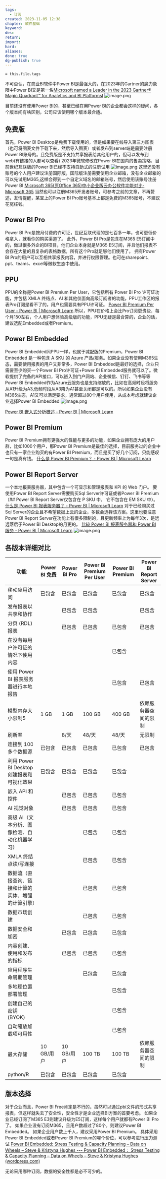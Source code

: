 ```yaml
---
tags:
  - 订阅
created: 2023-11-05 12:38
chapter: 软件基础
keyword: 
des: 
return: 
import: 
hard: 
aliases: 
done: true
dg-publish: true
---
```



```
= this.file.tags
```


不可否认，在商业BI软件中Power BI是最强大的，在2023年的Gartner的魔力象限中Power BI又是第一名[Microsoft named a Leader in the 2023 Gartner® Magic Quadrant™ for Analytics and BI PlatformsI](https://powerbi.microsoft.com/zh-cn/blog/microsoft-named-a-leader-in-the-2023-gartner-magic-quadrant-for-analytics-and-bi-platforms/)
![image.png](https://s2.loli.net/2023/05/21/FxvZehCLQolAYpj.png)

目前还没有使用Power BI的，甚至已经在用Power BI的企业都会这样的疑问，各个版本间有啥区别，公司应该使用哪个版本最合适。
## 免费版
首先，Power BI Desktop是免费下载使用的，但是如果要在线导入第三方图表（也可将图表文件下载下来，然后导入图表）或者发布到server端是需要注册Power BI账号的。且免费版是不支持共享报表给其他用户的，但可以发布到web(有链接的人都可以查看)
2023年微软修改在Power BI在国内的售卖策略，目前世纪互联版的Power BI已经不支持自助式的注册试用
![image.png](https://s2.loli.net/2023/05/21/XgFdVlKfpJbBSjC.png)
这里还没有账号的个人用户建议注册国际版，国际版注册需要使用企业邮箱，没有企业邮箱的可以先试用M365,这样会得到一个自定义域名的邮箱账号，然后使用该账号注册Power BI
[Microsoft 365(原Office 365)中小企业版云办公软件功能对比-Microsoft 365](https://www.microsoft.com/zh-cn/microsoft-365/business/compare-all-microsoft-365-business-products?&activetab=tab:primaryr2)
当然也可以注册M365开发者账号，可参考之前的文章，不再赘述，友情提醒，某宝上的Power BI Pro账号基本上都是免费的M365账号，不建议花冤枉钱。
## Power BI Pro
Power BI Pro是按月付费的许可证，世纪互联代理的是七百多一年，也可更低价格拿入，就看你的购买渠道了。
此外，Power BI Pro是包含在M365 E5订阅中的，做过很多外企的BI项目，他们企业本身就是M365 E5订阅，并且他们报表不会存在大量的且复杂的表格数据，所有这个Pro就足够他们使用了。
拥有Power BI Pro的用户可以互相共享报表内容，并进行权限管理。也可在sharepoint、ppt、teams、excel等微软生态中使用。

## PPU
PPU的全称是Power BI Premium Per User，它包括所有 Power BI Pro 许可证功能，并包括 XMLA 终结点、AI 和其他仅面向高级订阅者的功能，PPU工作区的报表Pro订阅是看不了的，用户也需要具有PPU许可证。
[Power BI Premium Per User - Power BI | Microsoft Learn](https://learn.microsoft.com/zh-cn/power-bi/enterprise/service-premium-per-user-faq)
所以，PPU在价格上会比Pro订阅更贵些，每个月150左右，个人用户想体验高级版的功能，PPU无疑是最合算的，企业的话，建议选配Embedded或者Premium。
## Power BI Embedded
Power BI Embedded同PPU一样，也属于减配版的Premium，Power BI Embedded 是一种包含 A SKU 的 Azure 产品/服务。如果企业没有使用M365生态，需要使用报表的用户又非常多，Power BI Embedded是最好的选择，企业只需要至少购买一个Power BI Pro许可证+Power BI Embedded服务就可以了。微软提供了完备的API接口，可以嵌入到门户网站、企业微信、钉钉、飞书等等
Power BI Embedded作为Azure云服务也是支持缩放的，比如在高频时段将服务从A1升级为A3,低频时段从A3降为A1甚至关闭都是可以的。所以如果企业没有M365生态，A1又可以满足要求，通常超过80个用户使用，从成本考虑就建议企业选择Power BI Embedded
![image.png](https://s2.loli.net/2023/05/21/A14fUqnLzG8YQOd.png)

[Power BI 嵌入式分析概述 - Power BI | Microsoft Learn](https://learn.microsoft.com/zh-cn/power-bi/developer/embedded/embedded-analytics-power-bi)

## Power BI Premium
Power BI Premium拥有更强大的性能与更多的功能，如果企业拥有庞大的用户群，比如1000个用户，那Power BI Premium是最佳的选择，目前服务过的企业中也只有一家企业购买的有Power BI Premium，而且是买了好几个订阅，只能感叹一句是真有钱。
[什么是 Power BI Premium？ - Power BI | Microsoft Learn](https://learn.microsoft.com/zh-cn/power-bi/enterprise/service-premium-what-is)

## Power BI Report Server
一个本地报表服务器，其中包含一个可显示和管理报表和 KPI 的 Web 门户。 要使用Power BI Report Server需要购买Sql Server许可证或者Power BI Premium（## Power BI Report Server仅包含在 P SKU 中。 它不包含在 EM SKU 中）。
[什么是 Power BI 报表服务器？ - Power BI | Microsoft Learn](https://learn.microsoft.com/zh-cn/power-bi/report-server/get-started)
对于已经购买过Sql Server的企业且不希望数据上云的企业，多数会选择该方案。这里也要注意Power BI Report Server在功能上有很多限制的，且更新频率上为每年3次，是远远落后于Power BI Desktop的月更的。
[比较 Power BI 报表服务器和 Power BI 服务 - Power BI | Microsoft Learn](https://learn.microsoft.com/zh-cn/power-bi/report-server/compare-report-server-service)
![image.png](https://s2.loli.net/2023/05/21/6Kkmeh5TVf1bSys.png)

## 各版本详细对比
| 功能                                                 | Power BI 免费 | Power BI  Pro | Power BI  Premium Per User | Power BI  Premium | Power BI Report  Server |
| ---------------------------------------------------- | ------------- | ------------- | -------------------------- | ----------------- | ----------------------- |
| 移动应用访问                                         | 已包含        | 已包含        | 已包含                     | 已包含            | 已包含                  |
| 发布报表以共享和协作                                 |               | 已包含        | 已包含                     |                   | 已包含                  |
| 分页 (RDL) 报表                                      |               | 已包含        | 已包含                     | 已包含            | 已包含                  |
| 在没有每用户许可证的情况下使用内容                   |               |               |                            | 已包含            |                         |
| 使用 Power BI 报表服务器进行本地报告                 |               |               |                            | 已包含            | 已包含                  |
| 模型内存大小限制5                                    | 1 GB          | 1  GB         | 100  GB                    | 400  GB           | 依赖服务器空间的限制    |
| 刷新率                                               |               | 8/天          | 48/天                      | 48/天             | 无限制                  |
| 连接到 100 多个数据源                                | 已包含        | 已包含        | 已包含                     | 已包含            | 已包含                  |
| 利用 Power BI Desktop 创建报表和可视化效果           | 已包含        | 已包含        | 已包含                     | 已包含            |                         |
| 嵌入 API 和控件                                      |               | 已包含        | 已包含                     | 已包含            |                         |
| AI 视觉对象                                          |               | 已包含        | 已包含                     | 已包含            |                         |
| 高级 AI（文本分析、图像检测、自动化机器学习）        |               |               | 已包含                     | 已包含            |                         |
| XMLA 终结点读/写连接                                 |               |               | 已包含                     | 已包含            |                         |
| 数据流（直接查询、链接和计算的实体、增强的计算引擎） |               |               | 已包含                     | 已包含            |                         |
| 数据市场创建                                         |               |               | 已包含                     | 已包含            |                         |
| 数据安全和加密                                       |               | 已包含        | 已包含                     | 已包含            |                         |
| 内容创建、使用和发布的指标                           |               | 已包含        | 已包含                     | 已包含            |                         |
| 应用程序生命周期管理                                 |               |               | 已包含                     | 已包含            |                         |
| 多地理位置部署管理                                   |               |               |                            | 已包含            |                         |
| 创建自己的密钥 (BYOK)                                |               |               |                            | 已包含            |                         |
| 自动缩放加载项可用性                                 |               |               |                            | 已包含            |                         |
| 最大存储                                             | 10 GB/用户    | 10  GB/用户   | 100  TB                    | 100  TB           | 依赖服务器空间的限制    |
| python/R                                             | 已包含        | 已包含        | 已包含                     | 已包含            |                         |

## 版本选择
对于企业而且，Power BI Free肯定是不行的，虽然可以通过pbi文件的形式共享报表，但这样就失去了安全性，安全性才是企业选择BI方案的首要考虑。
如果企业已经订阅了M365 E3则建议升级为E5订阅，这样每个用户就都有Power BI Pro了。
如果企业没有订阅M365，且用户数超过了80个，则建议Power BI Embedded。
如果企业用户数上千人，建议采用Power BI Premium。
具体采用Power  BI Embedded或者Power BI Premium的哪个价位，可以参考进行压力测试
[Power BI Embedded: Stress Testing & Capacity Planning – Data on Wheels – Steve & Kristyna Hughes --- Power BI Embedded： Stress Testing & Capacity Planning – Data on Wheels – Steve & Kristyna Hughes (wordpress.com)](https://dataonwheels.wordpress.com/2022/02/22/power-bi-embedded-stress-testing-capacity-planning/)

无论采用哪种订阅，数据的安全性都是必不可少的。